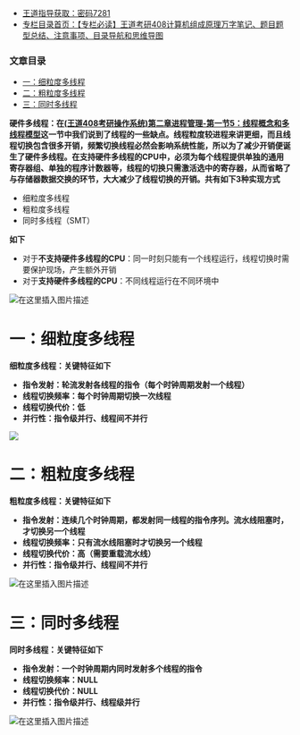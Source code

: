  

- [王道指导获取：密码7281](https://url18.ctfile.com/f/22722418-803125355-edf378?p=7281)
- [专栏目录首页：【专栏必读】王道考研408计算机组成原理万字笔记、题目题型总结、注意事项、目录导航和思维导图](https://zhangxing-tech.blog.csdn.net/article/details/120664162?spm=1001.2014.3001.5502)

### 文章目录

- [一：细粒度多线程](#_24)
- [二：粗粒度多线程](#_41)
- [三：同时多线程](#_59)

**硬件多线程：在[\(王道408考研操作系统\)第二章进程管理-第一节5：线程概念和多线程模型](https://blog.csdn.net/qq_39183034/article/details/120983181)这一节中我们说到了线程的一些缺点。线程粒度较进程来讲更细，而且线程切换包含很多开销，频繁切换线程必然会影响系统性能，所以为了减少开销便诞生了硬件多线程。在支持硬件多线程的CPU中，必须为每个线程提供单独的通用寄存器组、单独的程序计数器等，线程的切换只需激活选中的寄存器，从而省略了与存储器数据交换的环节，大大减少了线程切换的开销。共有如下3种实现方式**

- 细粒度多线程
- 粗粒度多线程
- 同时多线程（SMT）

**如下**

- 对于**不支持硬件多线程的CPU**：同一时刻只能有一个线程运行，线程切换时需要保护现场，产生额外开销
- 对于**支持硬件多线程的CPU**：不同线程运行在不同环境中

![在这里插入图片描述](https://ziquyun.com/main/csdn/img?url=https%3A%2F%2Fimg-blog.csdnimg.cn%2F23f855cc2dd941fc910b20313496936e.png&rfUrl=https%3A%2F%2Fzhangxing-tech.blog.csdn.net%2Farticle%2Fdetails%2F126243769)

# 一：细粒度多线程

**细粒度多线程：关键特征如下**

- **指令发射：轮流发射各线程的指令（每个时钟周期发射一个线程）**
- **线程切换频率：每个时钟周期切换一次线程**
- **线程切换代价：低**
- **并行性：指令级并行、线程间不并行**

![ ](https://ziquyun.com/main/csdn/img?url=https%3A%2F%2Fimg-blog.csdnimg.cn%2F69c5ef136a794374b83d1b8db16d8ce1.png&rfUrl=https%3A%2F%2Fzhangxing-tech.blog.csdn.net%2Farticle%2Fdetails%2F126243769)

# 二：粗粒度多线程

**粗粒度多线程：关键特征如下**

- **指令发射：连续几个时钟周期，都发射同一线程的指令序列。流水线阻塞时，才切换另一个线程**
- **线程切换频率：只有流水线阻塞时才切换另一个线程**
- **线程切换代价：高（需要重载流水线）**
- **并行性：指令级并行、线程间不并行**

![在这里插入图片描述](https://ziquyun.com/main/csdn/img?url=https%3A%2F%2Fimg-blog.csdnimg.cn%2F86ee9761b8b649d58fda02797485956e.png&rfUrl=https%3A%2F%2Fzhangxing-tech.blog.csdn.net%2Farticle%2Fdetails%2F126243769)

# 三：同时多线程

**同时多线程：关键特征如下**

- **指令发射：一个时钟周期内同时发射多个线程的指令**
- **线程切换频率：NULL**
- **线程切换代价：NULL**
- **并行性：指令级并行、线程级并行**

![在这里插入图片描述](https://ziquyun.com/main/csdn/img?url=https%3A%2F%2Fimg-blog.csdnimg.cn%2F1b79c5dab0584b7e9fa9bca441cbb097.png&rfUrl=https%3A%2F%2Fzhangxing-tech.blog.csdn.net%2Farticle%2Fdetails%2F126243769)